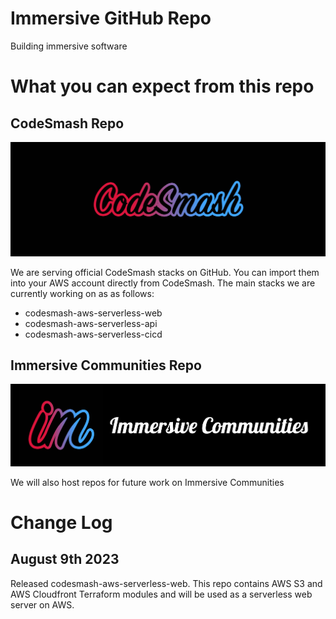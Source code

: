 # Immersive GitHub Repo

Building immersive software

# What you can expect from this repo

## CodeSmash Repo

![CodeSmash](https://github.com/immmersive/immmersive/blob/main/CodeSmash.jpg)

We are serving official CodeSmash stacks on GitHub. You can import them into your AWS account directly from CodeSmash.
The main stacks we are currently working on as as follows:

- codesmash-aws-serverless-web
- codesmash-aws-serverless-api
- codesmash-aws-serverless-cicd

## Immersive Communities Repo

![CodeSmash](https://github.com/immmersive/immmersive/blob/main/BPL.png)

We will also host repos for future work on Immersive Communities

# Change Log

## August 9th 2023

Released codesmash-aws-serverless-web. This repo contains AWS S3 and AWS Cloudfront Terraform modules and will be used as a serverless web server on AWS.
